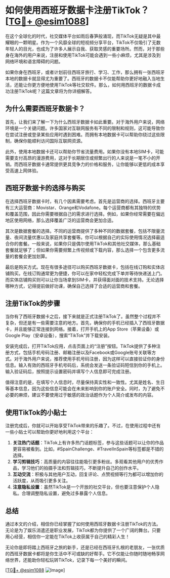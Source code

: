 # 如何使用西班牙数据卡注册TikTok？[[TG💪+ @esim1088](https://t.me/s/esim1088)]

在这个全球化的时代，社交媒体平台如雨后春笋般涌现，而TikTok无疑是其中最耀眼的一颗明星。作为一个风靡全球的短视频分享平台，TikTok不仅吸引了无数年轻人的目光，也成为了许多人展示自我、获取灵感的重要场所。然而，对于那些身在海外的用户来说，注册和使用TikTok可能会遇到一些小麻烦，尤其是涉及到网络环境和语言障碍的问题。

如果你身在西班牙，或者计划前往西班牙旅行、学习、工作，那么拥有一张西班牙本地的数据卡就显得尤为重要了。西班牙的数据卡不仅能帮助你更好地融入当地生活，还能让你更方便地使用TikTok等社交软件。那么，如何用西班牙的数据卡成功注册TikTok呢？这篇文章将为你详细解答。

## 为什么需要西班牙数据卡？

首先，让我们来了解一下为什么西班牙数据卡如此重要。对于海外用户来说，网络环境是一个关键问题。许多国家对互联网服务有不同的限制和规则，这可能导致你在尝试注册或登录某些应用时遇到困难。而拥有本地数据卡可以帮助你绕过这些限制，确保你能顺利访问国际互联网资源。

此外，使用本地数据卡还可以帮助你节省流量费用。如果你没有本地SIM卡，可能需要支付高昂的漫游费用，这对于长期居住或频繁出行的人来说是一笔不小的开销。而西班牙数据卡通常提供更具竞争力的价格和服务，让你能够以更低的成本享受高速上网体验。

## 西班牙数据卡的选择与购买

在选择西班牙数据卡时，有几个因素需要考虑。首先是运营商的选择。西班牙主要有三大运营商：Movistar、Orange和Vodafone。每个运营商都有其独特的优势和覆盖范围，因此你需要根据自己的需求进行选择。例如，如果你经常需要在偏远地区使用网络，那么选择覆盖广泛的运营商会更加合适。

其次是数据套餐的选择。不同的运营商提供了多种不同的数据套餐，包括不限量流量、夜间流量优惠以及家庭共享套餐等。你可以根据自己的实际使用情况选择最适合你的套餐。一般来说，如果你只是偶尔使用TikTok和其他社交媒体，那么基础套餐就足够了；但如果你需要频繁上传视频或下载内容，那么选择一个包含更多流量的套餐会更加划算。

最后是购买方式。现在有很多途径可以购买西班牙数据卡，包括在线订购和实体店铺购买。在线订购通常更为便捷，你可以在家中轻松完成下单并等待快递送上门。而实体店铺购买则可以让你当场拿到SIM卡，并获得面对面的技术支持。无论选择哪种方式，记得提前做好功课，确保自己选择了合适的运营商和套餐。

## 注册TikTok的步骤

当你有了西班牙数据卡之后，接下来就是正式注册TikTok了。虽然整个过程并不复杂，但还是有一些需要注意的地方。首先，确保你的手机已经插入了西班牙数据卡，并且能够正常连接到网络。接着，打开手机上的App Store（苹果设备）或Google Play（安卓设备），搜索“TikTok”并下载安装。

安装完成后，打开TikTok应用，点击页面上的“注册”按钮。TikTok提供了多种注册方式，包括手机号码注册、邮箱注册以及Facebook或Google账号关联等方式。对于海外用户来说，推荐使用手机号码注册，因为这样可以直接验证你的身份信息。输入有效的西班牙手机号码后，系统会发送一条验证码短信到你的手机上。输入验证码后，按照提示设置密码并填写个人信息即可完成注册。

值得注意的是，在填写个人信息时，尽量保持真实性和一致性。尤其是姓名、生日等基本信息，因为这些信息可能会在未来影响到你的账户安全。同时，为了避免不必要的麻烦，建议不要使用过于敏感的政治话题作为个人简介或发布的内容。

## 使用TikTok的小贴士

注册完成后，你就可以开始享受TikTok带来的乐趣了。不过，在使用过程中还有一些小贴士可以帮助你更好地利用这个平台：

1. **关注热门话题**：TikTok上有许多热门话题标签，参与这些话题可以让你的作品更容易被看到。比如，#SpainChallenge、#TravelInSpain等标签都是不错的选择。
2. **学习剪辑技巧**：高质量的内容往往能吸引更多粉丝。多观看其他用户的优秀作品，学习他们的拍摄手法和剪辑技巧，不断提升自己的创作水平。
3. **互动交流**：积极与其他用户互动，回复评论、点赞视频等行为都可以增加你的活跃度，从而吸引更多关注。
4. **注意隐私设置**：虽然TikTok是一个开放的社交平台，但也要注意保护个人隐私。合理调整隐私设置，避免过多暴露个人信息。

## 总结

通过本文的介绍，相信你已经掌握了如何使用西班牙数据卡注册TikTok的方法。无论是为了娱乐消遣还是职业发展，TikTok都为你提供了一个广阔的舞台。只要用心经营，相信你一定能在TikTok上收获属于自己的精彩人生！

无论你是即将踏上西班牙之旅的新手，还是已经在西班牙扎根的老朋友，一张优质的西班牙数据卡都将是你生活中不可或缺的好帮手。它不仅能让你随时随地畅享网络世界，还能助你轻松玩转TikTok，记录下每一个美好的瞬间。

[[TG💪+ @esim1088](https://t.me/s/esim1088) ![Image](https://i.postimg.cc/4NQfJmqS/Snipaste-2025-05-13-00-14-12.png)]